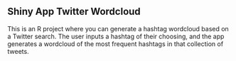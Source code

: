 ## Shiny App Twitter Wordcloud 

This is an R project where you can generate a hashtag wordcloud based on a Twitter search. The user inputs a hashtag of their choosing, and the app generates a wordcloud of the most frequent hashtags in that collection of tweets.
